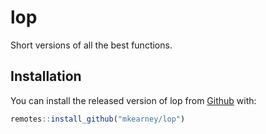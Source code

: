 
<!-- README.md is generated from README.Rmd. Please edit that file -->

# lop

<!-- badges: start -->

<!-- badges: end -->

Short versions of all the best functions.

## Installation

You can install the released version of lop from
[Github](https://github.com) with:

``` r
remotes::install_github("mkearney/lop")
```
